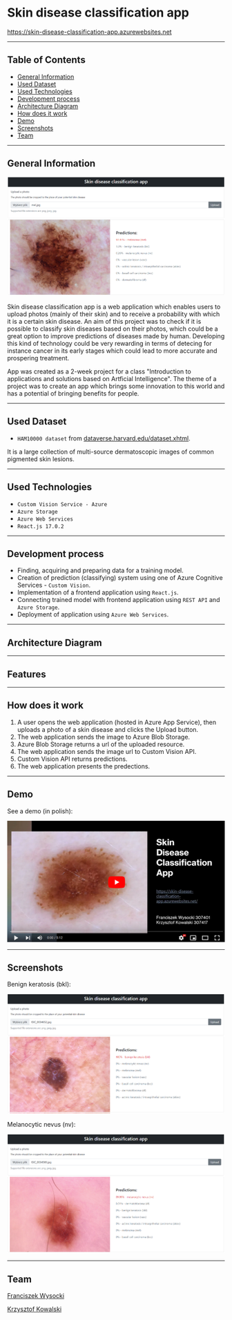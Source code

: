 # Skin disease classification app

<a href="https://skin-disease-classification-app.azurewebsites.net" target="_blank">https://skin-disease-classification-app.azurewebsites.net</a>

---

## Table of Contents

- [General Information](#general-information)
- [Used Dataset](#used-dataset)
- [Used Technologies](#used-technologies)
- [Development process](#development-process)
- [Architecture Diagram](#architecture-diagram)
- [How does it work](#how-does-it-work)
- [Demo](#demo)
- [Screenshots](#screenshots)
- [Team](#team)

---

## General Information

![Mel](img/mel.png)

Skin disease classification app is a web application which enables users to upload photos (mainly of their skin) and to receive a probability with which it is a certain skin disease. An aim of this project was to check if it is possible to classify skin diseases based on their photos, which could be a great option to improve predictions of diseases made by human. Developing this kind of technology could be very rewarding in terms of detecing for instance cancer in its early stages which could lead to more accurate and prospering treatment.

App was created as a 2-week project for a class "Introduction to applications and solutions based on Artficial Intelligence". The theme of a project was to create an app which brings some innovation to this world and has a potential of bringing benefits for people.

---

## Used Dataset

- `HAM10000 dataset` from <a href="https://dataverse.harvard.edu/dataset.xhtml?persistentId=doi:10.7910/DVN/DBW86T">dataverse.harvard.edu/dataset.xhtml</a>.

It is a large collection of multi-source dermatoscopic images of common pigmented skin lesions.

---

## Used Technologies

- `Custom Vision Service - Azure`
- `Azure Storage`
- `Azure Web Services`
- `React.js 17.0.2`

---

## Development process

- Finding, acquiring and preparing data for a training model.
- Creation of prediction (classifying) system using one of Azure Cognitive Services - `Custom Vision`.
- Implementation of a frontend application using `React.js`.
- Connecting trained model with frontend application using `REST API` and `Azure Storage`.
- Deployment of application using `Azure Web Services`.

---

## Architecture Diagram

---

## Features

---

## How does it work

1. A user opens the web application (hosted in Azure App Service), then uploads a photo of a skin disease and
   clicks the Upload button.
2. The web application sends the image to Azure Blob Storage.
3. Azure Blob Storage returns a url of the uploaded resource.
4. The web application sends the image url to Custom Vision API.
5. Custom Vision API returns predictions.
6. The web application presents the predections.

---

## Demo

See a demo (in polish):

[![Demo](img/video.png)](https://youtu.be/596PyXO04MA)

---

## Screenshots

Benign keratosis (bkl):

![BKL](img/bkl.png)

Melanocytic nevus (nv):

![Nv](img/nv.png)

---

## Team

[Franciszek Wysocki](https://github.com/wysockif)

[Krzysztof Kowalski](https://github.com/KKofta)

